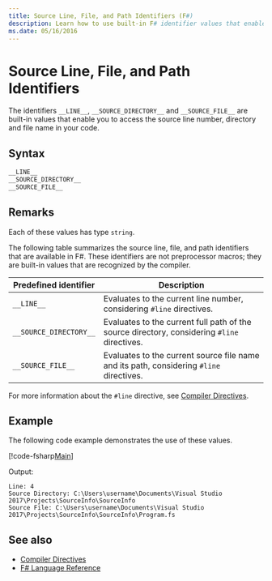 ```yaml
---
title: Source Line, File, and Path Identifiers (F#)
description: Learn how to use built-in F# identifier values that enable you to access the source line number, directory, and file name in your code.
ms.date: 05/16/2016
---
```

# Source Line, File, and Path Identifiers

The identifiers `__LINE__`, `__SOURCE_DIRECTORY__` and `__SOURCE_FILE__` are built-in values that enable you to access the source line number, directory and file name in your code.

## Syntax

```fsharp
__LINE__
__SOURCE_DIRECTORY__
__SOURCE_FILE__
```

## Remarks

Each of these values has type `string`.

The following table summarizes the source line, file, and path identifiers that are available in F#. These identifiers are not preprocessor macros; they are built-in values that are recognized by the compiler.


| Predefined identifier  |                                         Description                                         |
|------------------------|---------------------------------------------------------------------------------------------|
|       `__LINE__`       |            Evaluates to the current line number, considering `#line` directives.            |
| `__SOURCE_DIRECTORY__` | Evaluates to the current full path of the source directory, considering `#line` directives. |
|   `__SOURCE_FILE__`    |   Evaluates to the current source file name and its path, considering `#line` directives.   |

For more information about the `#line` directive, see [Compiler Directives](compiler-directives.md).

## Example

The following code example demonstrates the use of these values.

[!code-fsharp[Main](../../../samples/snippets/fsharp/lang-ref-2/snippet7401.fs)]

Output:

```
Line: 4
Source Directory: C:\Users\username\Documents\Visual Studio 2017\Projects\SourceInfo\SourceInfo
Source File: C:\Users\username\Documents\Visual Studio 2017\Projects\SourceInfo\SourceInfo\Program.fs
```

## See also

- [Compiler Directives](compiler-directives.md)
- [F# Language Reference](index.md)
